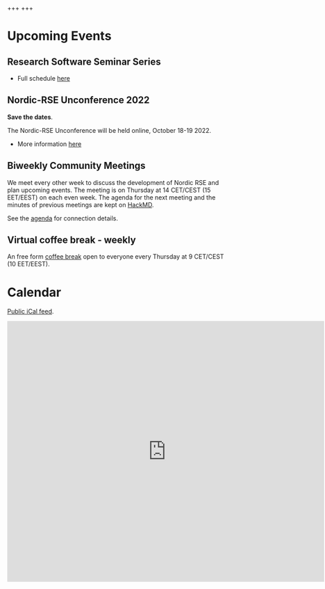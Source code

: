 +++
+++

# Upcoming Events

## Research Software Seminar Series

- Full schedule [here](/events/seminar-series)

## Nordic-RSE Unconference 2022

**Save the dates**.

The Nordic-RSE Unconference will be held online, October 18-19 2022.

- More information [here](/events/2022-online-unconference)

## Biweekly Community Meetings

We meet every other week to discuss the development of Nordic RSE and plan upcoming events. The meeting is on Thursday at 14 CET/CEST (15 EET/EEST) on each even week.
The agenda for the next meeting and the minutes of previous meetings are kept on [HackMD](https://hackmd.io/@nordic-rse/biweekly).

See the [agenda](https://hackmd.io/@nordic-rse/biweekly) for connection details.

## Virtual coffee break - weekly

An free form [coffee break](/events/coffeebreak/#weekly-virtual-coffee-break)
open to everyone every Thursday at 9 CET/CEST (10 EET/EEST).

# Calendar

<a href="https://calendar.google.com/calendar/ical/8li6hjcjm95g76pgte1p5pi05c%40group.calendar.google.com/public/basic.ics">Public
iCal feed</a>.

<iframe src="https://calendar.google.com/calendar/embed?src=8li6hjcjm95g76pgte1p5pi05c%40group.calendar.google.com&ctz=Europe%2FStockholm" style="border: 0" width="730" height="600" frameborder="0" scrolling="no"></iframe>

